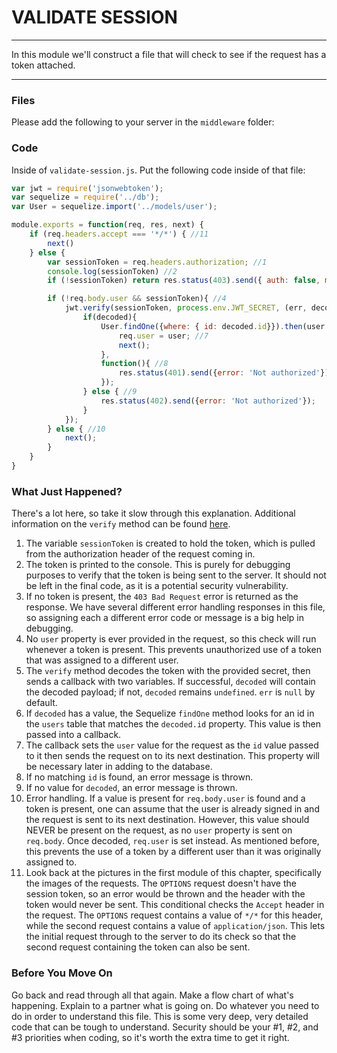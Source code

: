# VALIDATE SESSION
---
In this module we'll construct a file that will check to see if the request has a token attached. 

<hr />

### Files
Please add the following to your server in the `middleware` folder:


### Code
Inside of `validate-session.js`. Put the following code inside of that file:

```js
var jwt = require('jsonwebtoken');
var sequelize = require('../db');
var User = sequelize.import('../models/user');

module.exports = function(req, res, next) {
	if (req.headers.accept === '*/*') { //11
		next()
	} else {
		var sessionToken = req.headers.authorization; //1
		console.log(sessionToken) //2
		if (!sessionToken) return res.status(403).send({ auth: false, message: 'No token provided.' }); //3

		if (!req.body.user && sessionToken){ //4
			jwt.verify(sessionToken, process.env.JWT_SECRET, (err, decoded) => { //5
				if(decoded){
					User.findOne({where: { id: decoded.id}}).then(user => { //6
						req.user = user; //7
						next();
					},
					function(){ //8
						res.status(401).send({error: 'Not authorized'});
					});
				} else { //9
					res.status(402).send({error: 'Not authorized'});
				}
			});
		} else { //10
			next();
		}
	}
}
```

### What Just Happened?
There's a lot here, so take it slow through this explanation. Additional information on the `verify` method can be found [here](https://github.com/auth0/node-jsonwebtoken).

1. The variable `sessionToken` is created to hold the token, which is pulled from the authorization header of the request coming in.
2. The token is printed to the console. This is purely for debugging purposes to verify that the token is being sent to the server. It should not be left in the final code, as it is a potential security vulnerability.
3. If no token is present, the `403 Bad Request` error is returned as the response. We have several different error handling responses in this file, so assigning each a different error code or message is a big help in debugging.
4. No `user` property is ever provided in the request, so this check will run whenever a token is present. This prevents unauthorized use of a token that was assigned to a different user.
5. The `verify` method decodes the token with the provided secret, then sends a callback with two variables. If successful, `decoded` will contain the decoded payload; if not, `decoded` remains `undefined`. `err` is `null` by default.
6. If `decoded` has a value, the Sequelize `findOne` method looks for an id in the `users` table that matches the `decoded.id` property. This value is then passed into a callback.
7. The callback sets the `user` value for the request as the `id` value passed to it then sends the request on to its next destination. This property will be necessary later in adding to the database.
8. If no matching `id` is found, an error message is thrown.
9. If no value for `decoded`, an error message is thrown. 
10. Error handling. If a value is present for `req.body.user` is found and a token is present, one can assume that the user is already signed in and the request is sent to its next destination. However, this value should NEVER be present on the request, as no `user` property is sent on `req.body`. Once decoded, `req.user` is set instead. As mentioned before, this prevents the use of a token by a different user than it was originally assigned to.
11. Look back at the pictures in the first module of this chapter, specifically the images of the requests. The `OPTIONS` request doesn't have the session token, so an error would be thrown and the header with the token would never be sent. This conditional checks the `Accept` header in the request. The `OPTIONS` request contains a value of `*/*` for this header, while the second request contains a value of `application/json`. This lets the initial request through to the server to do its check so that the second request containing the token can also be sent.

### Before You Move On
Go back and read through all that again. Make a flow chart of what's happening. Explain to a partner what is going on. Do whatever you need to do in order to understand this file. This is some very deep, very detailed code that can be tough to understand. Security should be your #1, #2, and #3 priorities when coding, so it's worth the extra time to get it right.